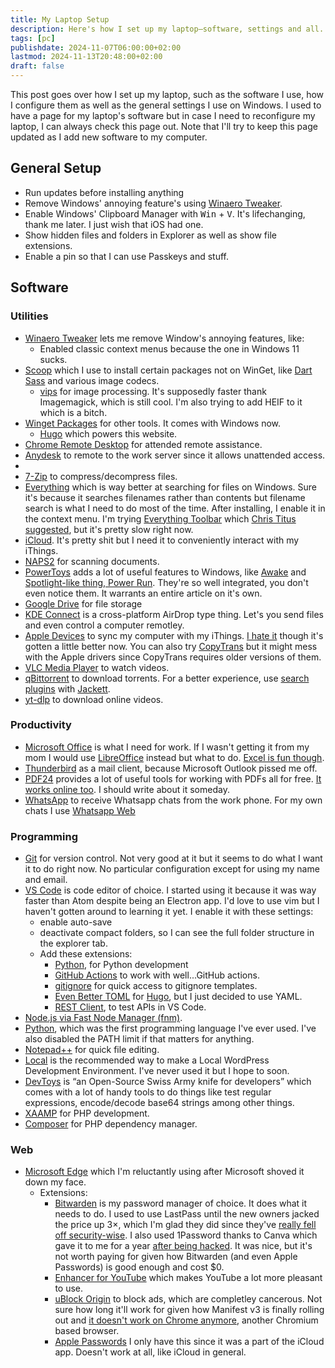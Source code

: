 ```yaml
---
title: My Laptop Setup
description: Here's how I set up my laptop—software, settings and all.
tags: [pc]
publishdate: 2024-11-07T06:00:00+02:00
lastmod: 2024-11-13T20:48:00+02:00
draft: false
---
```


This post goes over how I set up my laptop, such as the software I use, how I configure them as well as the general settings I use on Windows. I used to have a page for my laptop's software but in case I need to reconfigure my laptop, I can always check this page out. Note that I'll try to keep this page updated as I add new software to my computer.

## General Setup

* Run updates before installing anything
* Remove Windows' annoying feature's using [Winaero Tweaker](#winaero).
* Enable Windows' Clipboard Manager with <kbd>Win</kbd> + <kbd>V</kbd>. It's lifechanging, thank me later. I just wish that iOS had one.
* Show hidden files and folders in Explorer as well as show file extensions.
* Enable a pin so that I can use Passkeys and stuff.

## Software

### Utilities

* [Winaero Tweaker](https://winaerotweaker.com/ '{"id":"winaero"}') lets me remove Window's annoying features, like:
    * Enabled classic context menus because the one in Windows 11 sucks.
* [Scoop](https://scoop.sh/) which I use to install certain packages not on WinGet, like [Dart Sass](https://sass-lang.com/) and various image codecs.
    * [vips](https://github.com/libvips/libvips) for image processing. It's supposedly faster thank Imagemagick, which is still cool. I'm also trying to add HEIF to it which is a bitch.
* [Winget Packages](https://github.com/microsoft/winget-cli) for other tools. It comes with Windows now.
    * [Hugo](https://gohugo.io/) which powers this website.
* [Chrome Remote Desktop](https://remotedesktop.google.com) for attended remote assistance.
* [Anydesk](https://anydesk.com/en) to remote to the work server since it allows unattended access.
* 
* [7-Zip](https://www.7-zip.org/) to compress/decompress files.
* [Everything](https://www.voidtools.com/) which is way better at searching for files on Windows. Sure it's because it searches filenames rather than contents but filename search is what I need to do most of the time. After installing, I enable it in the context menu. I'm trying [Everything Toolbar](https://github.com/srwi/EverythingToolbar) which [Chris Titus suggested](https://christitus.com/everything-toolbar/), but it's pretty slow right now.
* [iCloud](https://www.icloud.com/). It's pretty shit but I need it to conveniently interact with my iThings.
* [NAPS2](https://www.naps2.com/) for scanning documents.
* [PowerToys](https://learn.microsoft.com/en-us/windows/powertoys/) adds a lot of useful features to Windows, like [Awake](/the-classics/micro/power-toys-awake.md) and [Spotlight-like thing, Power Run](/the-classics/micro/launchy-power-toys.md). They're so well integrated, you don't even notice them. It warrants an entire article on it's own.
* [Google Drive](https://www.google.com/drive/) for file storage
* [KDE Connect](https://kdeconnect.kde.org/) is a cross-platform AirDrop type thing. Let's you send files and even control a computer remotley.
* [Apple Devices](https://support.apple.com/guide/devices-windows/welcome/windows) to sync my computer with my iThings. [I hate it](/the-classics/micro/apple-devices-garbage.md) though it's gotten a little better now. You can also try [CopyTrans](https://www.copytrans.net/) but it might mess with the Apple drivers since CopyTrans requires older versions of them.
* [VLC Media Player](https://www.videolan.org/vlc/) to watch videos.
* [qBittorrent](https://www.qbittorrent.org/) to download torrents. For a better experience, use [search plugins](https://github.com/qbittorrent/search-plugins) with [Jackett](https://github.com/Jackett/Jackett/releases/tag/v0.22.910).
* [yt-dlp](https://github.com/yt-dlp/yt-dlp) to download online videos.

### Productivity

* [Microsoft Office](https://www.office.com) is what I need for work. If I wasn't getting it from my mom I would use [LibreOffice](https://www.libreoffice.org) instead but what to do. [Excel is fun though](/the-classics/micro/ms-excel.md).
* [Thunderbird](https://www.thunderbird.net/) as a mail client, because Microsoft Outlook pissed me off.
* [PDF24](https://www.pdf24.org/en/) provides a lot of useful tools for working with PDFs all for free. [It works online too](https://tools.pdf24.org/en/). I should write about it someday.
* [WhatsApp](https://www.whatsapp.com/download) to receive Whatsapp chats from the work phone. For my own chats I use [Whatsapp Web](https://web.whatsapp.com)

### Programming

* [Git](https://git-scm.com/) for version control. Not very good at it but it seems to do what I want it to do right now. No particular configuration except for using my name and email.
* [VS Code](https://code.visualstudio.com) is code editor of choice. I started using it because it was way faster than Atom despite being an Electron app. I'd love to use vim but I haven't gotten around to learning it yet. I enable it with these settings:
    * enable auto-save
    * deactivate compact folders, so I can see the full folder structure in the explorer tab.
    * Add these extensions:
        * [Python](https://marketplace.visualstudio.com/items?itemName=ms-python.python), for Python development
        * [GitHub Actions](https://marketplace.visualstudio.com/items?itemName=GitHub.vscode-github-actions) to work with well...GitHub actions.
        * [gitignore](https://marketplace.visualstudio.com/items?itemName=codezombiech.gitignore) for quick access to gitignore templates.
        * [Even Better TOML](https://marketplace.visualstudio.com/items?itemName=tamasfe.even-better-toml) for [Hugo](https://gohugo.io), but I just decided to use YAML.
        * [REST Client](https://marketplace.visualstudio.com/items?itemName=humao.rest-client), to test APIs in VS Code.
* [Node.js via Fast Node Manager (fnm)](https://github.com/Schniz/fnm).
* [Python](https://www.python.org/), which was the first programming language I've ever used. I've also disabled the PATH limit if that matters for anything.
* [Notepad++](https://notepad-plus-plus.org/) for quick file editing.
* [Local](https://localwp.com/) is the recommended way to make a Local WordPress Development Environment. I've never used it but I hope to soon.
* [DevToys](https://devtoys.app/) is <q>an Open-Source Swiss Army knife for developers</q> which comes with a lot of handy tools to do things like test regular expressions, encode/decode base64 strings among other things.
* [XAAMP](https://www.apachefriends.org/) for PHP development.
* [Composer](https://getcomposer.org/) for PHP dependency manager.

### Web

* [Microsoft Edge](https://www.microsoft.com/edge/) which I'm reluctantly using after Microsoft shoved it down my face.
    * Extensions:
        * [Bitwarden](https://bitwarden.com/) is my password manager of choice. It does what it needs to do. I used to use LastPass until the new owners jacked the price up 3×, which I'm glad they did since they've [really fell off security-wise](https://arstechnica.com/information-technology/2022/12/lastpass-says-hackers-have-obtained-vault-data-and-a-wealth-of-customer-info/). I also used 1Password thanks to Canva which gave it to me for a year [after being hacked](https://www.zdnet.com/article/australian-tech-unicorn-canva-suffers-security-breach/). It was nice, but it's not worth paying for given how Bitwarden (and even Apple Passwords) is good enough and cost $0.
        * [Enhancer for YouTube](https://www.mrfdev.com/enhancer-for-youtube) which makes YouTube a lot more pleasant to use.
        * [uBlock Origin](https://github.com/gorhill/uBlock) to block ads, which are completley cancerous. Not sure how long it'll work for given how Manifest v3 is finally rolling out and [it doesn't work on Chrome anymore](https://www.theverge.com/2024/10/15/24270981/google-chrome-ublock-origin-phaseout-manifest-v3-ad-blocker), another Chromium based browser.
        * [Apple Passwords](https://support.apple.com/guide/icloud-windows/set-up-icloud-passwords-icw2babf5e03/icloud) I only have this since it was a part of the iCloud app. Doesn't work at all, like iCloud in general.
